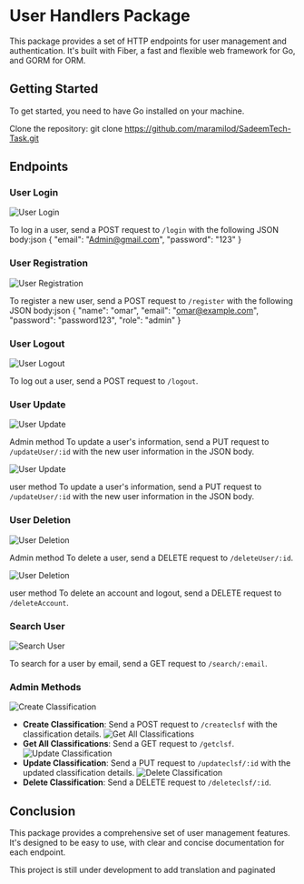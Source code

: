 # User Handlers Package

This package provides a set of HTTP endpoints for user management and authentication. It's built with Fiber, a fast and flexible web framework for Go, and GORM for ORM.

## Getting Started

To get started, you need to have Go installed on your machine.

Clone the repository:
git clone https://github.com/maramilod/SadeemTech-Task.git


## Endpoints


### User Login

![User Login](img/login-admin.png)

To log in a user, send a POST request to `/login` with the following JSON body:json { "email": "Admin@gmail.com", "password": "123" }



### User Registration

![User Registration](img/register.png)

To register a new user, send a POST request to `/register` with the following JSON body:json { "name": "omar", "email": "omar@example.com", "password": "password123", "role": "admin" }


### User Logout

![User Logout](img/logout.png)

To log out a user, send a POST request to `/logout`.

### User Update

![User Update](img/updateUser-id.png)

Admin method To update a user's information, send a PUT request to `/updateUser/:id` with the new user information in the JSON body.

![User Update](img/updateuser.png)

user method To update a user's information, send a PUT request to `/updateUser/:id` with the new user information in the JSON body.

### User Deletion

![User Deletion](img/deleteUser-id.png)

Admin method To delete a user, send a DELETE request to `/deleteUser/:id`.

![User Deletion](img/deleteAccount.png)

user method To delete an account and logout, send a DELETE request to `/deleteAccount`.
### Search User

![Search User](img/search.png)

To search for a user by email, send a GET request to `/search/:email`.

### Admin Methods

![Create Classification](img/createclsf.png)
- **Create Classification**: Send a POST request to `/createclsf` with the classification details.
![Get All Classifications](img/getuserclsf-all-admin.png)
- **Get All Classifications**: Send a GET request to `/getclsf`.
![Update Classification](img/updateclsf-admin.png)
- **Update Classification**: Send a PUT request to `/updateclsf/:id` with the updated classification details.
![Delete Classification](img/delete-clsf.png)
- **Delete Classification**: Send a DELETE request to `/deleteclsf/:id`.
## Conclusion

This package provides a comprehensive set of user management features. It's designed to be easy to use, with clear and concise documentation for each endpoint.

This project is still under development to add translation and paginated
